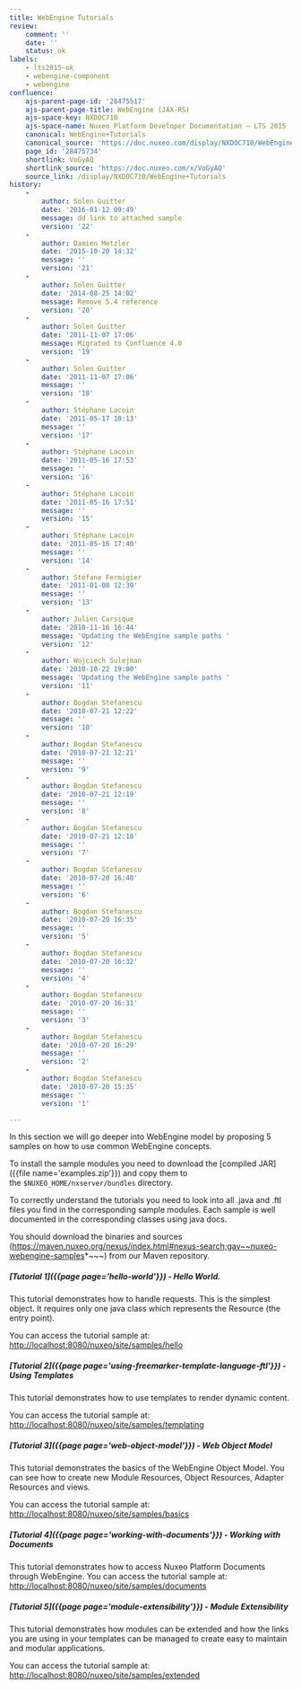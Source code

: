 ```yaml
---
title: WebEngine Tutorials
review:
    comment: ''
    date: ''
    status: ok
labels:
    - lts2015-ok
    - webengine-component
    - webengine
confluence:
    ajs-parent-page-id: '28475517'
    ajs-parent-page-title: WebEngine (JAX-RS)
    ajs-space-key: NXDOC710
    ajs-space-name: Nuxeo Platform Developer Documentation — LTS 2015
    canonical: WebEngine+Tutorials
    canonical_source: 'https://doc.nuxeo.com/display/NXDOC710/WebEngine+Tutorials'
    page_id: '28475734'
    shortlink: VoGyAQ
    shortlink_source: 'https://doc.nuxeo.com/x/VoGyAQ'
    source_link: /display/NXDOC710/WebEngine+Tutorials
history:
    - 
        author: Solen Guitter
        date: '2016-01-12 09:49'
        message: dd link to attached sample
        version: '22'
    - 
        author: Damien Metzler
        date: '2015-10-20 14:32'
        message: ''
        version: '21'
    - 
        author: Solen Guitter
        date: '2014-08-25 14:02'
        message: Remove 5.4 reference
        version: '20'
    - 
        author: Solen Guitter
        date: '2011-11-07 17:06'
        message: Migrated to Confluence 4.0
        version: '19'
    - 
        author: Solen Guitter
        date: '2011-11-07 17:06'
        message: ''
        version: '18'
    - 
        author: Stéphane Lacoin
        date: '2011-05-17 10:13'
        message: ''
        version: '17'
    - 
        author: Stéphane Lacoin
        date: '2011-05-16 17:53'
        message: ''
        version: '16'
    - 
        author: Stéphane Lacoin
        date: '2011-05-16 17:51'
        message: ''
        version: '15'
    - 
        author: Stéphane Lacoin
        date: '2011-05-16 17:40'
        message: ''
        version: '14'
    - 
        author: Stéfane Fermigier
        date: '2011-01-08 12:39'
        message: ''
        version: '13'
    - 
        author: Julien Carsique
        date: '2010-11-16 16:44'
        message: 'Updating the WebEngine sample paths '
        version: '12'
    - 
        author: Wojciech Sulejman
        date: '2010-10-22 19:00'
        message: 'Updating the WebEngine sample paths '
        version: '11'
    - 
        author: Bogdan Stefanescu
        date: '2010-07-21 12:22'
        message: ''
        version: '10'
    - 
        author: Bogdan Stefanescu
        date: '2010-07-21 12:21'
        message: ''
        version: '9'
    - 
        author: Bogdan Stefanescu
        date: '2010-07-21 12:19'
        message: ''
        version: '8'
    - 
        author: Bogdan Stefanescu
        date: '2010-07-21 12:18'
        message: ''
        version: '7'
    - 
        author: Bogdan Stefanescu
        date: '2010-07-20 16:40'
        message: ''
        version: '6'
    - 
        author: Bogdan Stefanescu
        date: '2010-07-20 16:35'
        message: ''
        version: '5'
    - 
        author: Bogdan Stefanescu
        date: '2010-07-20 16:32'
        message: ''
        version: '4'
    - 
        author: Bogdan Stefanescu
        date: '2010-07-20 16:31'
        message: ''
        version: '3'
    - 
        author: Bogdan Stefanescu
        date: '2010-07-20 16:29'
        message: ''
        version: '2'
    - 
        author: Bogdan Stefanescu
        date: '2010-07-20 15:35'
        message: ''
        version: '1'

---
```

In this section we will go deeper into WebEngine model by proposing 5 samples on how to use common WebEngine concepts.

To install the sample modules you need to download the [compiled JAR]({{file name='examples.zip'}}) and copy them to the&nbsp;`$NUXEO_HOME/nxserver/bundles` directory.

To correctly understand the tutorials you need to look into all .java and .ftl files you find in the corresponding sample modules. Each sample is well documented in the corresponding classes using java docs.

You should download the binaries and sources (https://maven.nuxeo.org/nexus/index.html#nexus-search;gav~~nuxeo-webengine-samples*~~~) from our Maven repository.

##### [Tutorial 1]({{page page='hello-world'}}) - Hello World.

This tutorial demonstrates how to handle requests. This is the simplest object. It requires only one java class which represents the Resource (the entry point).

You can access the tutorial sample at:&nbsp; [http://localhost:8080/nuxeo/site/samples/hello](http://localhost:8080/nuxeo/site/samples/hello)

##### [Tutorial 2]({{page page='using-freemarker-template-language-ftl'}}) - Using Templates

This tutorial demonstrates how to use templates to render dynamic content.

You can access the tutorial sample at: [http://localhost:8080/nuxeo/site/samples/templating](http://localhost:8080/nuxeo/site/samples/templating)

##### [Tutorial 3]({{page page='web-object-model'}}) - Web Object Model

This tutorial demonstrates the basics of the WebEngine Object Model. You can see how to create new Module Resources, Object Resources, Adapter Resources and views.

You can access the tutorial sample at: [http://localhost:8080/nuxeo/site/samples/basics](http://localhost:8080/nuxeo/site/samples/basics)

##### [Tutorial 4]({{page page='working-with-documents'}}) - Working with Documents

This tutorial demonstrates how to access Nuxeo Platform Documents through WebEngine.
You can access the tutorial sample at: [http://localhost:8080/nuxeo/site/samples/documents](http://localhost:8080/nuxeo/site/samples/documents)

##### [Tutorial 5]({{page page='module-extensibility'}}) - Module Extensibility

This tutorial demonstrates how modules can be extended and how the links you are using in your templates can
be managed to create easy to maintain and modular applications.

You can access the tutorial sample at: [http://localhost:8080/nuxeo/site/samples/extended](http://localhost:8080/nuxeo/site/samples/extended)